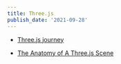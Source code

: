 ```yaml
---
title: Three.js
publish_date: '2021-09-28'
---
```


- [Three.js journey](../literature-notes/threejs-journey.md)

- [The Anatomy of A Three.js Scene](../permanent-notes/anatomy-of-a-threejs-scene.md)
